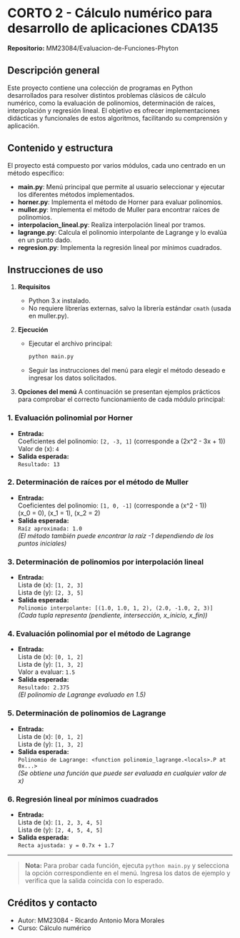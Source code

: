 # CORTO 2 -  Cálculo numérico para desarrollo de aplicaciones CDA135

**Repositorio:** MM23084/Evaluacion-de-Funciones-Phyton

## Descripción general

Este proyecto contiene una colección de programas en Python desarrollados para resolver distintos problemas clásicos de cálculo numérico, como la evaluación de polinomios, determinación de raíces, interpolación y regresión lineal. El objetivo es ofrecer implementaciones didácticas y funcionales de estos algoritmos, facilitando su comprensión y aplicación.

## Contenido y estructura

El proyecto está compuesto por varios módulos, cada uno centrado en un método específico:

- **main.py**: Menú principal que permite al usuario seleccionar y ejecutar los diferentes métodos implementados.
- **horner.py**: Implementa el método de Horner para evaluar polinomios.
- **muller.py**: Implementa el método de Muller para encontrar raíces de polinomios.
- **interpolacion_lineal.py**: Realiza interpolación lineal por tramos.
- **lagrange.py**: Calcula el polinomio interpolante de Lagrange y lo evalúa en un punto dado.
- **regresion.py**: Implementa la regresión lineal por mínimos cuadrados.

## Instrucciones de uso

1. **Requisitos**
   - Python 3.x instalado.
   - No requiere librerías externas, salvo la librería estándar `cmath` (usada en muller.py).
   
2. **Ejecución**
   - Ejecutar el archivo principal:
     ```bash
     python main.py
     ```
   - Seguir las instrucciones del menú para elegir el método deseado e ingresar los datos solicitados.

3. **Opciones del menú**
 A continuación se presentan ejemplos prácticos para comprobar el correcto funcionamiento de cada módulo principal:

### 1. Evaluación polinomial por Horner

- **Entrada:**  
  Coeficientes del polinomio: `[2, -3, 1]` (corresponde a \(2x^2 - 3x + 1\))  
  Valor de \(x\): `4`
- **Salida esperada:**  
  `Resultado: 13`

### 2. Determinación de raíces por el método de Muller

- **Entrada:**  
  Coeficientes del polinomio: `[1, 0, -1]` (corresponde a \(x^2 - 1\))  
  \(x_0 = 0\), \(x_1 = 1\), \(x_2 = 2\)
- **Salida esperada:**  
  `Raíz aproximada: 1.0`  
  *(El método también puede encontrar la raíz -1 dependiendo de los puntos iniciales)*

### 3. Determinación de polinomios por interpolación lineal

- **Entrada:**  
  Lista de \(x\): `[1, 2, 3]`  
  Lista de \(y\): `[2, 3, 5]`
- **Salida esperada:**  
  `Polinomio interpolante: [(1.0, 1.0, 1, 2), (2.0, -1.0, 2, 3)]`  
  *(Cada tupla representa (pendiente, intersección, x_inicio, x_fin))*

### 4. Evaluación polinomial por el método de Lagrange

- **Entrada:**  
  Lista de \(x\): `[0, 1, 2]`  
  Lista de \(y\): `[1, 3, 2]`  
  Valor a evaluar: `1.5`
- **Salida esperada:**  
  `Resultado: 2.375`  
  *(El polinomio de Lagrange evaluado en 1.5)*

### 5. Determinación de polinomios de Lagrange

- **Entrada:**  
  Lista de \(x\): `[0, 1, 2]`  
  Lista de \(y\): `[1, 3, 2]`
- **Salida esperada:**  
  `Polinomio de Lagrange: <function polinomio_lagrange.<locals>.P at 0x...>`  
  *(Se obtiene una función que puede ser evaluada en cualquier valor de x)*

### 6. Regresión lineal por mínimos cuadrados

- **Entrada:**  
  Lista de \(x\): `[1, 2, 3, 4, 5]`  
  Lista de \(y\): `[2, 4, 5, 4, 5]`
- **Salida esperada:**  
  `Recta ajustada: y = 0.7x + 1.7`

---

> **Nota:** Para probar cada función, ejecuta `python main.py` y selecciona la opción correspondiente en el menú. Ingresa los datos de ejemplo y verifica que la salida coincida con lo esperado.


## Créditos y contacto

- Autor: MM23084 - Ricardo Antonio Mora Morales
- Curso: Cálculo numérico

